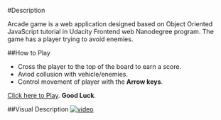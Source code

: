 #Description

Arcade game is a web application designed based on Object Oriented JavaScript tutorial in Udacity Frontend web Nanodegree program. The game has a player trying to avoid enemies.

##How to Play

* Cross the player to the top of the board to earn a score.
* Aviod collusion with vehicle/enemies.
* Control movement of player with the **Arrow keys**.

[Click here to Play](https://ebereuzodufa.github.io/frontend-nanodegree-arcade-game/index.html). **Good Luck**.

##Visual Description
[![video](https://img.youtube.com/v1/SxeHV1kt7iU/0.jpg)](https://www.youtube.com/watch?v=SxeHV1kt7iU)
